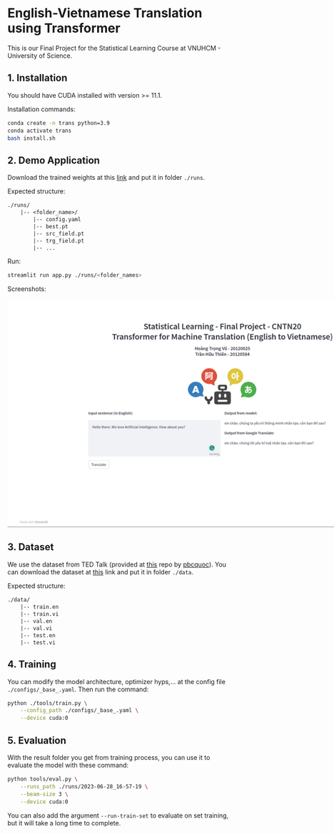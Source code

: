 # English-Vietnamese Translation using Transformer

This is our Final Project for the Statistical Learning Course at VNUHCM - University of Science.

## 1. Installation
<span id='install'></span>

You should have CUDA installed with version >= 11.1.

Installation commands:

```bash
conda create -n trans python=3.9
conda activate trans
bash install.sh
```

## 2. Demo Application
<span id='demo'></span>

Download the trained weights at this [link](https://drive.google.com/file/d/1aET3EOANvxIsMUjhKKt0ZTxSqpaOo58a/view?usp=sharing) and put it in folder `./runs`.

Expected structure:

```
./runs/
    |-- <folder_name>/
        |-- config.yaml
        |-- best.pt
        |-- src_field.pt
        |-- trg_field.pt
        |-- ...
```

Run:

```bash
streamlit run app.py ./runs/<folder_names>
```

Screenshots:

<p align="center">
    <img style="max-width: 960px;" src='./images/readme/ui.png' >
</p>


## 3. Dataset
<span id='dataset'></span>

We use the dataset from TED Talk (provided at [this](https://github.com/pbcquoc/transformer#dataset) repo by [pbcquoc](https://github.com/pbcquoc)). You can download the dataset at [this](https://drive.google.com/file/d/1y9udEJSwe9eqPSSSt79GImD3Ai-o9nV4/view?usp=sharing) link and put it in folder `./data`.

Expected structure:

```
./data/
    |-- train.en
    |-- train.vi
    |-- val.en
    |-- val.vi
    |-- test.en
    |-- test.vi
```

## 4. Training
<span id='train'></span>

You can modify the model architecture, optimizer hyps,... at the config file `./configs/_base_.yaml`. Then run the command:

```bash
python ./tools/train.py \
    --config_path ./configs/_base_.yaml \
    --device cuda:0
```

## 5. Evaluation
<span id='eval'></span>

With the result folder you get from training process, you can use it to evaluate the model with these command:

```bash
python tools/eval.py \
    --runs_path ./runs/2023-06-28_16-57-19 \
    --beam-size 3 \
    --device cuda:0
```

You can also add the argument `--run-train-set` to evaluate on set training, but it will take a long time to complete.
